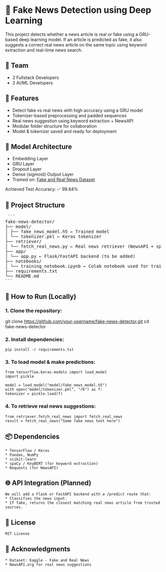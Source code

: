 # 📰 Fake News Detection using Deep Learning

This project detects whether a news article is real or fake using a GRU-based deep learning model. If an article is predicted as fake, it also suggests a correct real news article on the same topic using keyword extraction and real-time news search.

## 👥 Team

- 2 Fullstack Developers
- 2 AI/ML Developers

## 🚀 Features

- Detect fake vs real news with high accuracy using a GRU model
- Tokenizer-based preprocessing and padded sequences
- Real news suggestion using keyword extraction + NewsAPI
- Modular folder structure for collaboration
- Model & tokenizer saved and ready for deployment

## 🧠 Model Architecture

- Embedding Layer
- GRU Layer
- Dropout Layer
- Dense (sigmoid) Output Layer
- Trained on: [Fake and Real News Dataset](https://www.kaggle.com/datasets/clmentbisaillon/fake-and-real-news-dataset)

Achieved Test Accuracy: ✅ 99.84%

## 📂 Project Structure
<pre lang="markdown"> ```
fake-news-detector/
├── model/
│ ├── fake_news_model.h5 ← Trained model
│ └── tokenizer.pkl ← Keras tokenizer
├── retriever/
│ └── fetch_real_news.py ← Real news retriever (NewsAPI + spaCy)
├── app/
│ └── app.py ← Flask/FastAPI backend (to be added)
├── notebooks/
│ └── training_notebook.ipynb ← Colab notebook used for training
├── requirements.txt
└── README.md
``` </pre>

## 🔧 How to Run (Locally)

### 1. Clone the repository:
   
   git clone https://github.com/your-username/fake-news-detector.git
   cd fake-news-detector

### 2. Install dependencies:

    pip install -r requirements.txt

### 3. To load model & make predictions:

    from tensorflow.keras.models import load_model
    import pickle

    model = load_model("model/fake_news_model.h5")
    with open("model/tokenizer.pkl", "rb") as f:
    tokenizer = pickle.load(f)

### 4. To retrieve real news suggestions:

    from retriever.fetch_real_news import fetch_real_news
    result = fetch_real_news("Some fake news text here")

## 📦 Dependencies

    * TensorFlow / Keras
    * Pandas, NumPy
    * scikit-learn
    * spaCy / KeyBERT (for keyword extraction)
    * Requests (for NewsAPI)

## 🌐 API Integration (Planned)

    We will add a Flask or FastAPI backend with a /predict route that:
    * Classifies the news input.
    * If fake, returns the closest matching real news article from trusted sources.

## 📜 License

    MIT License

## 📣 Acknowledgments

    * Dataset: Kaggle - Fake and Real News
    * NewsAPI.org for real news suggestions



